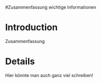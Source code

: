 #Zusammenfassung wichtige Informationen

# Introduction #

Zusammenfassung

# Details #

Hier könnte man auch ganz viel schreiben!